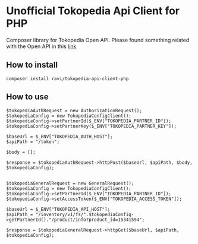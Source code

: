 # Unofficial Tokopedia Api Client for PHP

Composer library for Tokopedia Open API. Please found something related with the Open API in this [link](https://developer.tokopedia.com/openapi/guide/#/)

## How to install

`composer install ravi/tokopedia-api-client-php`

## How to use
```
$tokopediaAuthRequest = new AuthorizationRequest();
$tokopediaConfig = new TokopediaConfigClient();
$tokopediaConfig->setPartnerId($_ENV["TOKOPEDIA_PARTNER_ID"]);
$tokopediaConfig->setPartnerKey($_ENV["TOKOPEDIA_PARTNER_KEY"]);

$baseUrl = $_ENV["TOKOPEDIA_AUTH_HOST"];
$apiPath = "/token";

$body = [];

$response = $tokopediaAuthRequest->httpPost($baseUrl, $apiPath, $body, $tokopediaConfig);


$tokopediaGeneralRequest = new GeneralRequest();
$tokopediaConfig = new TokopediaConfigClient();
$tokopediaConfig->setPartnerId($_ENV["TOKOPEDIA_PARTNER_ID"]);
$tokopediaConfig->setAccessToken($_ENV["TOKOPEDIA_ACCESS_TOKEN"]);

$baseUrl = $_ENV["TOKOPEDIA_API_HOST"];
$apiPath = "/inventory/v1/fs/".$tokopediaConfig->getPartnerId()."/product/info?product_id=15341594";

$response = $tokopediaGeneralRequest->httpGet($baseUrl, $apiPath, $tokopediaConfig);
```
